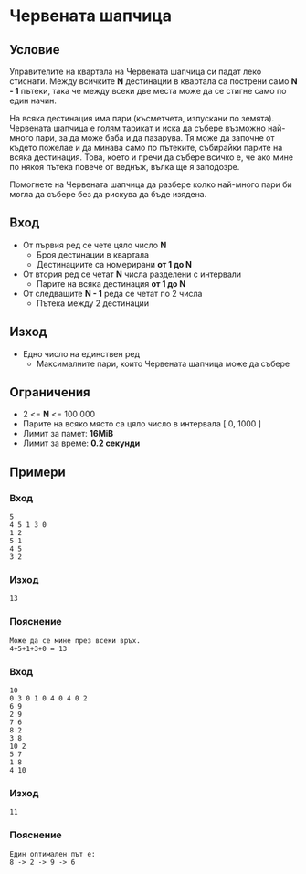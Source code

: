 # Червената шапчица

## Условие

Управителите на квартала на Червената шапчица си падат леко стиснати. Между всичките **N** дестинации в квартала са пострени само **N - 1** пътеки, така че между всеки две места може да се стигне само по един начин.

На всяка дестинация има пари (късметчета, изпускани по земята). Червената шапчица е голям тарикат и иска да събере възможно най-много пари, за да може баба и да пазарува. Тя може да започне от където пожелае и да минава само по пътеките, събирайки парите на всяка дестинация. Това, което и пречи да събере всичко е, че ако мине по някоя пътека повече от веднъж, вълка ще я заподозре.

Помогнете на Червената шапчица да разбере колко най-много пари би могла да събере без да рискува да бъде изядена.

## Вход
- От първия ред се чете цяло число **N**
  - Броя дестинации в квартала
  - Дестинациите са номерирани **от 1 до N**
- От втория ред се четат **N** числа разделени с интервали
  - Парите на всяка дестинация **от 1 до N**
- От следващите **N - 1** реда се четат по 2 числа
  - Пътека между 2 дестинации

## Изход
- Едно число на единствен ред
  - Максималните пари, които Червената шапчица може да събере

## Ограничения
- 2 <= **N** <= 100 000
- Парите на всяко място са цяло число в интервала [ 0, 1000 ]
- Лимит за памет: **16MiB**
- Лимит за време: **0.2 секунди**

## Примери

### Вход
```
5
4 5 1 3 0
1 2
5 1
4 5
3 2
```

### Изход
```
13
```

### Пояснение
```
Може да се мине през всеки връх.
4+5+1+3+0 = 13
```

### Вход
```
10
0 3 0 1 0 4 0 4 0 2
6 9
2 9
7 6
8 2
3 8
10 2
5 7
1 8
4 10
```

### Изход
```
11
```

### Пояснение
```
Един оптимален път е:
8 -> 2 -> 9 -> 6
```
